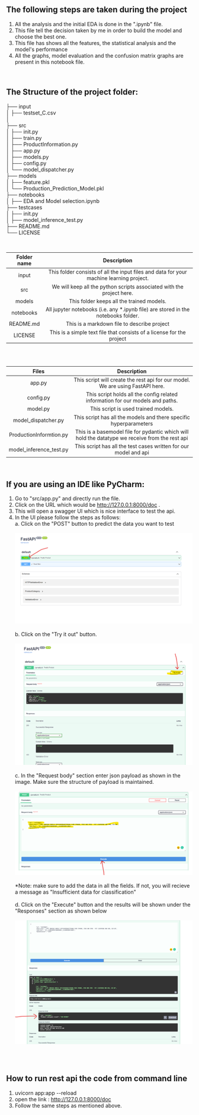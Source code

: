 
## The following steps are taken during the project
1. All the analysis and the initial EDA is done in the ".ipynb" file.
2. This file tell the decision taken by me in order to build the model and choose the best one.
3. This file has shows all the features, the statistical analysis and the model's performance
4. All the graphs, model evaluation and the confusion matrix graphs are present in this notebook file. <br>

<br>

## The Structure of the project folder:<br>

├── input <br>
│ ├── testset_C.csv<br>
│ <br>
├── src<br>
│ ├── init.py<br>
│ ├── train.py<br>
│ ├── ProductInformation.py<br>
│ ├── app.py<br>
│ ├── models.py<br>
│ ├── config.py<br>
│ └── model_dispatcher.py<br>
├── models<br>
│ ├── feature.pkl<br>
│ └── Production_Prediction_Model.pkl<br>
├── notebooks<br>
│ ├── EDA and Model selection.ipynb<br>
├── testcases<br>
│ ├── init.py<br>
│ ├── model_inference_test.py<br>
├── README.md<br>
└── LICENSE<br>

<br>


|Folder name|Description|
|:-------:|:------:|
|input | This folder consists of all the input files and data for your machine learning project. |
|src| We will keep all the python scripts associated with the project here.|
|models| This folder keeps all the trained models.|
|notebooks| All jupyter notebooks (i.e. any *.ipynb file) are stored in the notebooks folder.|
|README.md| This is a markdown file to describe project |
|LICENSE| This is a simple text file that consists of a license for the project|


<br>
<br>

|Files|Description|
|:-------:|:------:|
|app.py | This script will create the rest api for our model. We are using FastAPI here.|
|config.py| This script holds all the config related information for our models and paths.|
|model.py| This script is used trained models.|
|model_dispatcher.py| This script has all the models and there specific hyperparameters|
|ProductionInformtion.py| This is a basemodel file for pydantic which will hold the datatype we receive from the rest api |
|model_inference_test.py| This script has all the test cases written for our model and api|


<br>


## If you are using an IDE like PyCharm:<br>
1. Go to "src/app.py" and directly run the file. <br>
2. Click on the URL which would be http://127.0.0.1:8000/doc .<br>
3. This will open a swagger UI which is nice interface to test the api. <br>
4. In the UI please follow the steps as follows: <br>
    a. Click on the "POST" button to predict the data you want to test <br><br>
   ![Step 1 - POST ](img/1.png) <br><br>
    b. Click on the "Try it out" button.<br><br>
   ![Step 1 - TRY IT OUT ](img/2.png)<br><br>
    c. In the "Request body" section enter json payload as shown in the image. Make sure the structure of payload is maintained.<br><br>
   ![Step 1 - Enter DATA ](img/3.png)<br><br>
        *Note: make sure to add the data in all the fields. If not, you will recieve a message as "Insufficient data for classification"<br><br>
    d. Click on the "Execute" button and the results will be shown under the "Responses" section as shown below<br><br>
   ![Step 1 - RESULTS](img/4.png)<br><br>

<br>

## How to run rest api the code from command line<br>
1. uvicorn app:app --reload  <br>
2. open the link : http://127.0.0.1:8000/doc  <br>
3. Follow the same steps as mentioned above.<br>
